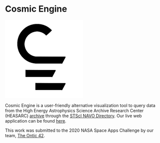 # Cosmic Engine
![Cosmic Engine](https://github.com/cubetastic33/cosmic-engine/blob/main/static/images/logo_black_256.png)

Cosmic Engine is a user-friendly alternative visualization tool to query data from the High Energy Astrophysics Science Archive Research Center (HEASARC) [archive](https://heasarc.gsfc.nasa.gov/) through the [STScI NAVO Directory](http://vao.stsci.edu/keyword-search/). Our live web application can be found [here](http://cosmic-engine.herokuapp.com).  

This work was submitted to the 2020 NASA Space Apps Challenge by our team, [The Ontic 42](https://2020.spaceappschallenge.org/challenges/observe/hey-heasarc/teams/the-ontic-42/project).
